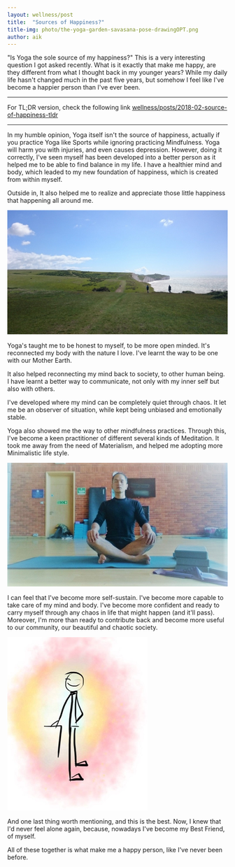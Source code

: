 ```yaml
---
layout: wellness/post
title:  "Sources of Happiness?"
title-img: photo/the-yoga-garden-savasana-pose-drawingOPT.png
author: aik
---
```

"Is Yoga the sole source of my happiness?" This is a very interesting question I got asked recently. What is it exactly that make me happy, are they different from what I thought back in my younger years? While my daily life hasn't changed much in the past five years, but somehow I feel like I've become a happier person than I've ever been.

---
For TL;DR version, check the following link 
[wellness/posts/2018-02-source-of-happiness-tldr](/wellness/posts/2018-02-source-of-happiness-tldr)

---

In my humble opinion, Yoga itself isn't the source of happiness, actually if you practice Yoga like Sports while ignoring practicing Mindfulness. Yoga will harm you with injuries, and even causes depression. However, doing it correctly, I've seen myself has been developed into a better person as it helped me to be able to find balance in my life. I have a healthier mind and body, which leaded to my new foundation of happiness, which is created from within myself. 

Outside in, It also helped me to realize and appreciate those little happiness that happening all around me.

![meditation](photo/seven-sisters.jpg)

Yoga's taught me to be honest to myself, to be more open minded. It's reconnected my body with the nature I love. I've learnt the way to be one with our Mother Earth.

It also helped reconnecting my mind back to society, to other human being. I have learnt a better way to communicate, not only with my inner self but also with others.

I've developed where my mind can be completely quiet through chaos. It let me be an observer of situation, while kept being unbiased and emotionally stable. 

Yoga also showed me the way to other mindfulness practices. Through this, I've become a keen practitioner of different several kinds of Meditation. It took me away from the need of Materialism, and helped me adopting more Minimalistic life style. 

![meditation](photo/meditation-me.jpg)

I can feel that I've become more self-sustain. I've become more capable to take care of my mind and body. I've become more confident and ready to carry myself through any chaos in life that might happen (and it'll pass). Moreover, I'm more than ready to contribute back and become more useful to our community, our beautiful and chaotic society.

![happyman](photo/happy-stickman.jpg)

And one last thing worth mentioning, and this is the best. 
Now, I knew that I'd never feel alone again, because, nowadays I've become my Best Friend, of myself.

All of these together is what make me a happy person, like I've never been before.





